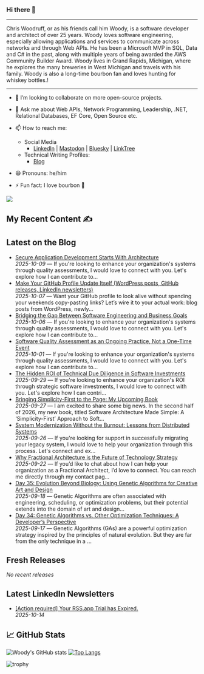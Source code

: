 ### Hi there 👋

<hr>
Chris Woodruff, or as his friends call him Woody, is a software developer and architect of over 25 years. Woody loves software engineering, especially allowing applications and services to communicate across networks and through Web APIs. He has been a Microsoft MVP in SQL, Data and C# in the past, along with multiple years of being awarded the AWS Community Builder Award. Woody lives in Grand Rapids, Michigan, where he explores the many breweries in West Michigan and travels with his family. Woody is also a long-time bourbon fan and loves hunting for whiskey bottles.!

---

- 👯 I’m looking to collaborate on more open-source projects.
- 💬 Ask me about Web APIs, Network Programming, Leadership, .NET, Relational Databases, EF Core, Open Source etc.
- 📫 How to reach me:
  - Social Media
    - [LinkedIn](https://www.linkedin.com/in/chriswoodruff/ "My LinkedIn") | [Mastodon](https://mastodon.social/@cwoodruff "Mastodon") | [Bluesky](https://bsky.app/profile/chriswoodruff.bsky.social) | [LinkTree](https://linktr.ee/woodychris)
  - Technical Writing Profiles: 
    - [Blog](https://woodruff.dev "Blog")

- 😄 Pronouns: he/him
- ⚡ Fun fact: I love bourbon :tumbler_glass:

<img src="https://algora.io/og/user/cwoodruff" />

## My Recent Content ✍️

## Latest on the Blog
<!-- WP:START -->
- [Secure Application Development Starts With Architecture](https://www.woodruff.dev/secure-application-development-starts-with-architecture/?utm_source=rss&utm_medium=rss&utm_campaign=secure-application-development-starts-with-architecture)  
  *2025-10-09* — If you're looking to enhance your organization's systems through quality assessments, I would love to connect with you. Let's explore how I can contribute to...
- [Make Your GitHub Profile Update Itself (WordPress posts, GitHub releases, LinkedIn newsletters)](https://www.woodruff.dev/make-your-github-profile-update-itself-wordpress-posts-github-releases-linkedin-newsletters/?utm_source=rss&utm_medium=rss&utm_campaign=make-your-github-profile-update-itself-wordpress-posts-github-releases-linkedin-newsletters)  
  *2025-10-07* — Want your GitHub profile to look alive without spending your weekends copy-pasting links? Let’s wire it to your actual work: blog posts from WordPress, newly...
- [Bridging the Gap Between Software Engineering and Business Goals](https://www.woodruff.dev/bridging-the-gap-between-software-engineering-and-business-goals/?utm_source=rss&utm_medium=rss&utm_campaign=bridging-the-gap-between-software-engineering-and-business-goals)  
  *2025-10-06* — If you're looking to enhance your organization's systems through quality assessments, I would love to connect with you. Let's explore how I can contribute to...
- [Software Quality Assessment as an Ongoing Practice, Not a One-Time Event](https://www.woodruff.dev/software-quality-assessment-as-an-ongoing-practice-not-a-one-time-event/?utm_source=rss&utm_medium=rss&utm_campaign=software-quality-assessment-as-an-ongoing-practice-not-a-one-time-event)  
  *2025-10-01* — If you're looking to enhance your organization's systems through quality assessments, I would love to connect with you. Let's explore how I can contribute to...
- [The Hidden ROI of Technical Due Diligence in Software Investments](https://www.woodruff.dev/the-hidden-roi-of-technical-due-diligence-in-software-investments/?utm_source=rss&utm_medium=rss&utm_campaign=the-hidden-roi-of-technical-due-diligence-in-software-investments)  
  *2025-09-29* — If you're looking to enhance your organization's ROI through strategic software investments, I would love to connect with you. Let's explore how I can contri...
- [Bringing Simplicity-First to the Page: My Upcoming Book](https://www.woodruff.dev/bringing-simplicity-first-to-the-page-my-upcoming-book/?utm_source=rss&utm_medium=rss&utm_campaign=bringing-simplicity-first-to-the-page-my-upcoming-book)  
  *2025-09-27* — I am excited to share some big news. In the second half of 2026, my new book, titled Software Architecture Made Simple: A ‘Simplicity-First’ Approach to Soft...
- [System Modernization Without the Burnout: Lessons from Distributed Systems](https://www.woodruff.dev/system-modernization-without-the-burnout-lessons-from-distributed-systems/?utm_source=rss&utm_medium=rss&utm_campaign=system-modernization-without-the-burnout-lessons-from-distributed-systems)  
  *2025-09-26* — If you're looking for support in successfully migrating your legacy system, I would love to help your organization through this process. Let's connect and ex...
- [Why Fractional Architecture is the Future of Technology Strategy](https://www.woodruff.dev/why-fractional-architecture-is-the-future-of-technology-strategy/?utm_source=rss&utm_medium=rss&utm_campaign=why-fractional-architecture-is-the-future-of-technology-strategy)  
  *2025-09-22* — If you’d like to chat about how I can help your organization as a Fractional Architect, I’d love to connect. You can reach me directly through my contact pag...
- [Day 35: Evolution Beyond Biology: Using Genetic Algorithms for Creative Art and Design](https://www.woodruff.dev/day-35-evolution-beyond-biology-using-genetic-algorithms-for-creative-art-and-design/?utm_source=rss&utm_medium=rss&utm_campaign=day-35-evolution-beyond-biology-using-genetic-algorithms-for-creative-art-and-design)  
  *2025-09-18* — Genetic Algorithms are often associated with engineering, scheduling, or optimization problems, but their potential extends into the domain of art and design...
- [Day 34: Genetic Algorithms vs. Other Optimization Techniques: A Developer’s Perspective](https://www.woodruff.dev/day-34-genetic-algorithms-vs-other-optimization-techniques-a-developers-perspective/?utm_source=rss&utm_medium=rss&utm_campaign=day-34-genetic-algorithms-vs-other-optimization-techniques-a-developers-perspective)  
  *2025-09-17* — Genetic Algorithms (GAs) are a powerful optimization strategy inspired by the principles of natural evolution. But they are far from the only technique in a ...
<!-- WP:END -->

## Fresh Releases
<!-- REL:START -->
_No recent releases_
<!-- REL:END -->

## Latest LinkedIn Newsletters
<!-- LI:START -->
- [[Action required] Your RSS.app Trial has Expired.](https://rss.app)  
  *2025-10-14*
<!-- LI:END -->
  
## &#x1f4c8; GitHub Stats

![Woody's GitHub stats](https://github-readme-stats.vercel.app/api?username=cwoodruff&show_icons=true&theme=gruvbox)
[![Top Langs](https://github-readme-stats.vercel.app/api/top-langs/?username=cwoodruff)](https://github.com/cwoodruff/github-readme-stats)

![trophy](https://github-profile-trophy.vercel.app/?username=cwoodruff)
